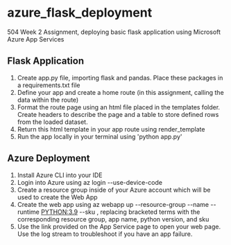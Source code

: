 # azure_flask_deployment
504 Week 2 Assignment, deploying basic flask application using Microsoft Azure App Services

## Flask Application

1. Create app.py file, importing flask and pandas. Place these packages in a requirements.txt file
2. Define your app and create a home route (in this assignment, calling the data within the route)
3. Format the route page using an html file placed in the templates folder. Create headers to describe the page and a table to store defined rows from the loaded dataset. 
4. Return this html template in your app route using render_template
5. Run the app locally in your terminal using 'python app.py'

## Azure Deployment

1. Install Azure CLI into your IDE 
2. Login into Azure using az login --use-device-code
3. Create a resource group inside of your Azure account which will be used to create the Web App
4. Create the web app using az webapp up --resource-group <groupname> --name <app-name> --runtime <PYTHON:3.9> --sku <B1>, replacing bracketed terms with the corresponding resource group, app name, python version, and sku 
5. Use the link provided on the App Service page to open your web page. Use the log stream to troubleshoot if you have an app failure.

